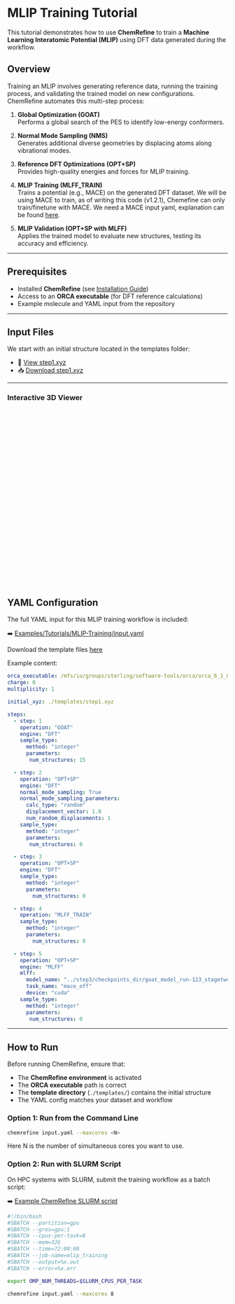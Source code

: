 # MLIP Training Tutorial

This tutorial demonstrates how to use **ChemRefine** to train a **Machine Learning Interatomic Potential (MLIP)** using DFT data generated during the workflow.

## Overview

Training an MLIP involves generating reference data, running the training process, and validating the trained model on new configurations.  
ChemRefine automates this multi-step process:

1. **Global Optimization (GOAT)**  
   Performs a global search of the PES to identify low-energy conformers.  

2. **Normal Mode Sampling (NMS)**  
   Generates additional diverse geometries by displacing atoms along vibrational modes.  

3. **Reference DFT Optimizations (OPT+SP)**  
   Provides high-quality energies and forces for MLIP training.  

4. **MLIP Training (MLFF_TRAIN)**  
   Trains a potential (e.g., MACE) on the generated DFT dataset. We will be using MACE to train, as of writing this code (v1.2.1), Chemefine can only train/finetune with MACE. We need a MACE input yaml, explanation can be found [here](https://github.com/ACEsuit/mace).

5. **MLIP Validation (OPT+SP with MLFF)**  
   Applies the trained model to evaluate new structures, testing its accuracy and efficiency.  

---

## Prerequisites

- Installed **ChemRefine** (see [Installation Guide](../INSTALL.md))  
- Access to an **ORCA executable** (for DFT reference calculations)  
- Example molecule and YAML input from the repository  

---

## Input Files

We start with an initial structure located in the templates folder:

- 📄 [View step1.xyz](https://github.com/sterling-group/ChemRefine/blob/mkdocs/Examples/Tutorials/MLIP-Training/step1.xyz)  
- 📥 [Download step1.xyz](https://raw.githubusercontent.com/sterling-group/ChemRefine/mkdocs/Examples/Tutorials/MLIP-Training/step1.xyz)

---

### Interactive 3D Viewer

<div id="viewer" style="width: 100%; height: 400px; position: relative;"></div>

<script src="https://3Dmol.org/build/3Dmol-min.js"></script>
<script>
  let viewer = $3Dmol.createViewer("viewer", { backgroundColor: "white" });

  fetch("https://raw.githubusercontent.com/sterling-group/ChemRefine/mkdocs/Examples/Tutorials/MLIPTraining/step1.xyz")
    .then(r => r.text())
    .then(data => {
      viewer.addModel(data, "xyz");   // force XYZ format
      viewer.setStyle({}, {stick:{radius:0.15}, sphere:{scale:0.25}});
      viewer.zoomTo();
      viewer.render();
    })
    .catch(err => console.error("Could not load XYZ:", err));
</script>




## YAML Configuration

The full YAML input for this MLIP training workflow is included:

➡️ [Examples/Tutorials/MLIP-Training/input.yaml](https://raw.githubusercontent.com/sterling-group/ChemRefine/mkdocs/Examples/Tutorials/MLIP-Training/input.yaml)

Download the template files [here](https://raw.githubusercontent.com/sterling-group/ChemRefine/mkdocs/Examples/Tutorials/MLIP-Training/)

Example content:

```yaml
orca_executable: /mfs/io/groups/sterling/software-tools/orca/orca_6_1_0_avx2/orca
charge: 0
multiplicity: 1

initial_xyz: ./templates/step1.xyz

steps:
  - step: 1
    operation: "GOAT"
    engine: "DFT"
    sample_type:
      method: "integer"
      parameters:
       num_structures: 15

  - step: 2
    operation: "OPT+SP"
    engine: "DFT"
    normal_mode_sampling: True
    normal_mode_sampling_parameters:
      calc_type: "random"
      displacement_vector: 1.0
      num_random_displacements: 1
    sample_type:
      method: "integer"
      parameters:
       num_structures: 0

  - step: 3
    operation: "OPT+SP"
    engine: "DFT"
    sample_type:
      method: "integer"
      parameters:
        num_structures: 0

  - step: 4
    operation: "MLFF_TRAIN"
    sample_type:
      method: "integer"
      parameters:
        num_structures: 0

  - step: 5
    operation: "OPT+SP"
    engine: "MLFF"
    mlff:
      model_name: "../step3/checkpoints_dir/goat_model_run-123_stagetwo.model"
      task_name: "mace_off"
      device: "cuda"
    sample_type:
      method: "integer"
      parameters:
       num_structures: 0
```

---

## How to Run

Before running ChemRefine, ensure that:

- The **ChemRefine environment** is activated  
- The **ORCA executable** path is correct  
- The **template directory** (`./templates/`) contains the initial structure  
- The YAML config matches your dataset and workflow  

### Option 1: Run from the Command Line

```bash
chemrefine input.yaml --maxcores <N>
```

Here N is the number of simultaneous cores you want to use.

### Option 2: Run with SLURM Script

On HPC systems with SLURM, submit the training workflow as a batch script:

➡️ [Example ChemRefine SLURM script](https://raw.githubusercontent.com/sterling-group/ChemRefine/mkdocs/Examples/Templates/chemrefine.slurm)

```bash
#!/bin/bash
#SBATCH --partition=gpu
#SBATCH --gres=gpu:1
#SBATCH --cpus-per-task=8
#SBATCH --mem=32G
#SBATCH --time=72:00:00
#SBATCH --job-name=mlip_training
#SBATCH --output=%x.out
#SBATCH --error=%x.err

export OMP_NUM_THREADS=$SLURM_CPUS_PER_TASK

chemrefine input.yaml --maxcores 8
```

